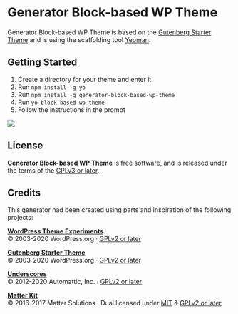 # Generator Block-based WP Theme

Generator Block-based WP Theme is based on the [Gutenberg Starter Theme](https://github.com/WordPress/gutenberg-starter-theme) and is using the scaffolding tool [Yeoman](https://yeoman.io/).

## Getting Started

1. Create a directory for your theme and enter it
2. Run `npm install -g yo`
3. Run `npm install -g generator-block-based-wp-theme`
4. Run `yo block-based-wp-theme`
5. Follow the instructions in the prompt

![](https://user-images.githubusercontent.com/3323310/77451047-b99b5980-6e26-11ea-9c15-58514dd376ba.png)

## License

**Generator Block-based WP Theme** is free software, and is released under the terms of the [GPLv3 or later](https://www.gnu.org/licenses/gpl-3.0.en.html). 

## Credits

This generator had been created using parts and inspiration of the following projects:

**[WordPress Theme Experiments](https://github.com/WordPress/theme-experiments)**  
© 2003-2020 WordPress.org &middot; [GPLv2 or later](https://www.gnu.org/licenses/gpl-2.0.html)  

**[Gutenberg Starter Theme](https://github.com/WordPress/gutenberg-starter-theme)**  
© 2003-2020 WordPress.org &middot; [GPLv2 or later](https://www.gnu.org/licenses/gpl-2.0.html)  

**[Underscores](https://underscores.me/)**  
© 2012-2020 Automattic, Inc. &middot; [GPLv2 or later](https://www.gnu.org/licenses/gpl-2.0.html)  

**[Matter Kit](https://github.com/mattersolutions/matter-kit)**  
© 2016-2017 Matter Solutions &middot; Dual licensed under [MIT](https://www.mit.edu/~amini/LICENSE.md) & [GPLv2 or later](https://www.gnu.org/licenses/gpl-2.0.html)  
